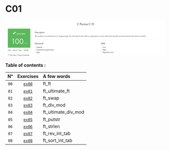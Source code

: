 # C01

![My progress C01, 100/100, SUCCESS](score_screen.png)

**Table of contents :**

| **N°** | **Exercises** | **A few words** |
| :---: | :---: | :--- |
| `00` | [`ex00`](./ex00/) | ft_ft |
| `01` | [`ex01`](./ex01/) | ft_ultimate_ft |
| `02` | [`ex02`](./ex02/) | ft_swap |
| `03` | [`ex03`](./ex03/) | ft_div_mod |
| `04` | [`ex04`](./ex04/) | ft_ultimate_div_mod |
| `05` | [`ex05`](./ex05/) | ft_putstr |
| `06` | [`ex06`](./ex06/) | ft_strlen |
| `07` | [`ex07`](./ex07/) | ft_rev_int_tab |
| `08` | [`ex08`](./ex08/) | ft_sort_int_tab |
